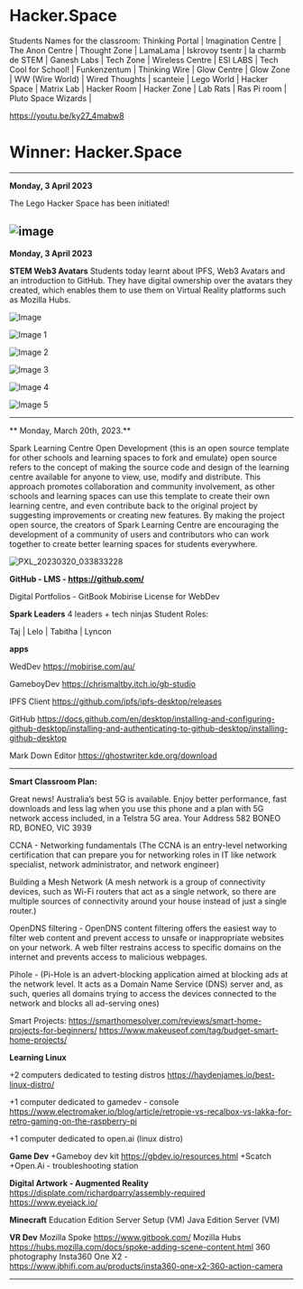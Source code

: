 # Hacker.Space

Students Names for the classroom:
Thinking Portal | Imagination Centre
| 
The Anon Centre | 
Thought Zone |
LamaLama |
Iskrovoy tsentr |
la charmb de STEM |
Ganesh Labs |
Tech Zone |
Wireless Centre |
ESI LABS |
Tech Cool for School! |
Funkenzentum |
Thinking Wire |
Glow Centre |
Glow Zone |
WW (Wire World) | 
Wired Thoughts |
scanteie |
Lego World |
Hacker Space |
Matrix Lab |
Hacker Room |
Hacker Zone |
Lab Rats |
Ras Pi room |
Pluto Space Wizards |

https://youtu.be/ky27_4mabw8

# Winner: Hacker.Space
------------------------------------------------------------------------------------------------------------------------
**Monday, 3 April 2023**

The Lego Hacker Space has been initiated!

![image](https://user-images.githubusercontent.com/4064893/229640026-edb14002-5c5b-41d5-9ff6-f217af3b3bda.png)
------------------------------------------------------------------------------------------------------------------------
**Monday, 3 April 2023**

**STEM Web3 Avatars**
Students today learnt about IPFS, Web3 Avatars and an introduction to GitHub. They have digital ownership over the avatars they created, which enables them to use them on Virtual Reality platforms such as Mozilla Hubs. 

![Image](https://user-images.githubusercontent.com/128349545/227823386-fe845fbd-29cf-4353-966a-dab1708081bc.jpeg)

![Image 1](https://user-images.githubusercontent.com/128349545/227823362-37858e92-ecd4-4f97-8cd0-7f03a89b82f7.jpeg)

![Image 2](https://user-images.githubusercontent.com/128349545/227823426-a15830d2-4b6e-4bdc-bf55-275fbb8a317b.jpeg)

![Image 3](https://user-images.githubusercontent.com/128349545/227823435-54834598-bd1d-4203-9cbd-94ba53fc57a9.jpeg)

![Image 4](https://user-images.githubusercontent.com/128349545/227823444-ea54d765-9a2f-446d-8d1f-04e7cd9eaeb5.jpeg)

![Image 5](https://user-images.githubusercontent.com/128349545/227823449-ce6cac45-8e35-4089-a63a-3a523b0bd5cc.jpeg)

------------------------------------------------------------------------------------------------------------------------

** Monday, March 20th, 2023.**

Spark Learning Centre Open Development
{this is an open source template for other schools and learning spaces to fork and emulate}
 open source refers to the concept of making the source code and design of the learning centre available for anyone to view, use, modify and distribute. This approach promotes collaboration and community involvement, as other schools and learning spaces can use this template to create their own learning centre, and even contribute back to the original project by suggesting improvements or creating new features. By making the project open source, the creators of Spark Learning Centre are encouraging the development of a community of users and contributors who can work together to create better learning spaces for students everywhere.

![PXL_20230320_033833228](https://user-images.githubusercontent.com/4064893/226241401-7a041901-6f69-4585-98a4-40b71766fab1.jpg)


**GitHub - LMS - https://github.com/**

Digital Portfolios - GitBook
Mobirise License for WebDev


**Spark Leaders**
4 leaders + tech ninjas
Student Roles: 

Taj | Lelo | Tabitha | Lyncon


**apps**

WedDev
https://mobirise.com/au/

GameboyDev
https://chrismaltby.itch.io/gb-studio

IPFS Client
https://github.com/ipfs/ipfs-desktop/releases

GitHub https://docs.github.com/en/desktop/installing-and-configuring-github-desktop/installing-and-authenticating-to-github-desktop/installing-github-desktop

Mark Down Editor
https://ghostwriter.kde.org/download

------------------------------------------------------------------------------------------------------------------------



**Smart Classroom Plan:**


Great news! Australia’s best 5G is available.
Enjoy better performance, fast downloads and less lag when you use this phone and a plan with 5G network access included, in a Telstra 5G area.
Your Address
582 BONEO RD, BONEO, VIC 3939

CCNA - Networking fundamentals (The CCNA is an entry-level networking certification that can prepare you for networking roles in IT like network specialist, network administrator, and network engineer)

Building a Mesh Network (A mesh network is a group of connectivity devices, such as Wi-Fi routers that act as a single network, so there are multiple sources of connectivity around your house instead of just a single router.)

OpenDNS filtering - OpenDNS content filtering offers the easiest way to filter web content and prevent access to unsafe or inappropriate websites on your network. A web filter restrains access to specific domains on the internet and prevents access to malicious webpages.

Pihole - (Pi-Hole is an advert-blocking application aimed at blocking ads at the network level. It acts as a Domain Name Service (DNS) server and, as such, queries all domains trying to access the devices connected to the network and blocks all ad-serving ones)

Smart Projects:
https://smarthomesolver.com/reviews/smart-home-projects-for-beginners/
https://www.makeuseof.com/tag/budget-smart-home-projects/


**Learning Linux** 

+2 computers dedicated to testing distros
https://haydenjames.io/best-linux-distro/

+1 computer dedicated to gamedev - console
https://www.electromaker.io/blog/article/retropie-vs-recalbox-vs-lakka-for-retro-gaming-on-the-raspberry-pi

+1 computer dedicated to open.ai (linux distro)

**Game Dev**
+Gameboy dev kit
https://gbdev.io/resources.html
+Scatch
+Open.Ai - troubleshooting station


**Digital Artwork - Augmented Reality**
https://displate.com/richardparry/assembly-required
https://www.eyejack.io/


**Minecraft**
Education Edition Server Setup (VM)
Java Edition Server (VM)


**VR Dev**
Mozilla Spoke
https://www.gitbook.com/
Mozilla Hubs
https://hubs.mozilla.com/docs/spoke-adding-scene-content.html
360 photography
Insta360 One X2 - https://www.jbhifi.com.au/products/insta360-one-x2-360-action-camera

------------------------------------------------------------------------------------------------------------------------
